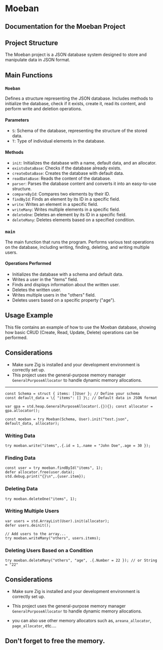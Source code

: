 # Moeban

## Documentation for the Moeban Project

## Project Structure
The Moeban project is a JSON database system designed to store and manipulate data in JSON format.

## Main Functions

### `Moeban`
Defines a structure representing the JSON database. Includes methods to initialize the database, check if it exists, create it, read its content, and perform write and deletion operations.

#### Parameters
- `S`: Schema of the database, representing the structure of the stored data.
- `T`: Type of individual elements in the database.

#### Methods
- `init`: Initializes the database with a name, default data, and an allocator.
- `existsDataBase`: Checks if the database already exists.
- `createDataBase`: Creates the database with default data.
- `readDataBase`: Reads the content of the database.
- `parser`: Parses the database content and converts it into an easy-to-use structure.
- `compareById`: Compares two elements by their ID.
- `findById`: Finds an element by its ID in a specific field.
- `write`: Writes an element in a specific field.
- `writeMany`: Writes multiple elements in a specific field.
- `deleteOne`: Deletes an element by its ID in a specific field.
- `deleteMany`: Deletes elements based on a specified condition.

### `main`
The main function that runs the program. Performs various test operations on the database, including writing, finding, deleting, and writing multiple users.

#### Operations Performed
- Initializes the database with a schema and default data.
- Writes a user in the "items" field.
- Finds and displays information about the written user.
- Deletes the written user.
- Writes multiple users in the "others" field.
- Deletes users based on a specific property ("age").

## Usage Example
This file contains an example of how to use the Moeban database, showing how basic CRUD (Create, Read, Update, Delete) operations can be performed.

## Considerations
- Make sure Zig is installed and your development environment is correctly set up.
- This project uses the general-purpose memory manager `GeneralPurposeAllocator` to handle dynamic memory allocations.

---

```zig 
const Schema = struct { items: []User }; // Define your schema 
const default_data = \{ "items": [] }\; // Default data in JSON format

var gpa = std.heap.GeneralPurposeAllocator(.{}){}; const allocator = gpa.allocator();

const moeban = try Moeban(Schema, User).init("test.json", default_data, allocator);
```

### Writing Data
```zig
try moeban.write("items",.{.id = 1,.name = "John Doe",.age = 30 });
```

### Finding Data
```zig
const user = try moeban.findById("items", 1); 
defer allocator.free(user.data); 
std.debug.print("{}\n",.{user.item});
```

### Deleting Data
```zig 
try moeban.deleteOne("items", 1);
```

### Writing Multiple Users
```zig 
var users = std.ArrayList(User).init(allocator); 
defer users.deinit(); 

// Add users to the array...
try moeban.writeMany("others", users.items);
```

### Deleting Users Based on a Condition
```zig 
try moeban.deleteMany("others", "age", .{.Number = 22 }); // or String = "22"
```

## Considerations
- Make sure Zig is installed and your development environment is correctly set up.
- This project uses the general-purpose memory manager `GeneralPurposeAllocator` to handle dynamic memory allocations.

- you can also use other memory allocators such as, `areana_allocator`, `page_allocator`, etc....

Don't forget to free the memory.
---